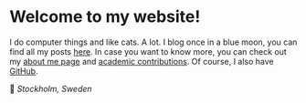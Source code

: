 
# Welcome to my website!

I do computer things and like cats. A lot.
I blog once in a blue moon, you can find all my posts [here](/blog).
In case you want to know more, you can check out my [about me page](/about) and [academic contributions](/publications).
Of course, I also have [GitHub](https://github.com/Arraying).

📌 *Stockholm, Sweden*
